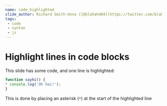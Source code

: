 ```yaml
---
name: code_highlighted
slide_author: Richard Smith-Unna ([@blahah404](https://twitter.com/blahah404))
tags:
 - code
 - syntax
 - js
---
```

# Highlight lines in code blocks

This slide has some code, and one line is highlighted:

```js
function sayhi() {
* console.log('Oh hai!');
}
```

This is done by placing an asterisk (`*`) at the start of the highlighted line
